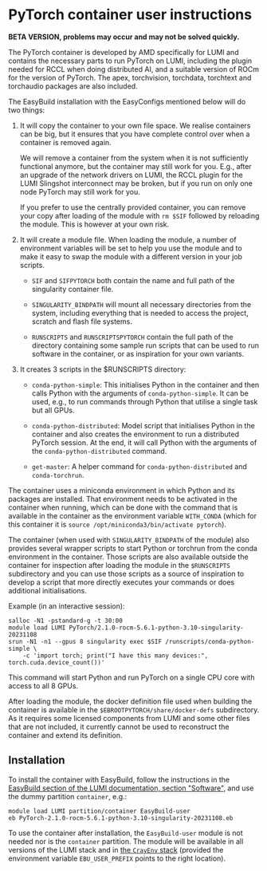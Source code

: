 # PyTorch container user instructions

**BETA VERSION, problems may occur and may not be solved quickly.**

The PyTorch container is developed by AMD specifically for LUMI and contains the
necessary parts to run PyTorch on LUMI, including the plugin needed for RCCL when
doing distributed AI, and a suitable version of ROCm for the version of PyTorch.
The apex, torchvision, torchdata, torchtext and torchaudio packages are also included.

The EasyBuild installation with the EasyConfigs mentioned below will do two things:

1.  It will copy the container to your own file space. We realise containers can be
    big, but it ensures that you have complete control over when a container is
    removed again.
    
    We will remove a container from the system when it is not sufficiently functional
    anymore, but the container may still work for you. E.g., after an upgrade of the 
    network drivers on LUMI, the RCCL plugin for the LUMI Slingshot interconnect may be broken,
    but if you run on only one node PyTorch may still work for you.

    If you prefer to use the centrally provided container, you can remove your copy 
    after loading of the module with `rm $SIF` followed by reloading the module. This
    is however at your own risk. 

2.  It will create a module file. 
    When loading the module, a number of environment variables will
    be set to help you use the module and to make it easy to swap the module with a
    different version in your job scripts.
    
    -   `SIF` and `SIFPYTORCH` both contain the name and full path of the singularity
        container file.
        
    -   `SINGULARITY_BINDPATH` will mount all necessary directories from the system,
        including everything that is needed to access the project, scratch and flash
        file systems.
        
    -   `RUNSCRIPTS` and `RUNSCRIPTSPYTORCH` contain the full path of the directory
        containing some sample run scripts that can be used to run software in the 
        container, or as inspiration for your own variants.
        
3.  It creates 3 scripts in the $RUNSCRIPTS directory:

    -   `conda-python-simple`: This initialises Python in the container and then calls Python
        with the arguments of `conda-python-simple`. It can be used, e.g., to run commands
        through Python that utilise a single task but all GPUs.
        
    -   `conda-python-distributed`: Model script that initialises Python in the container
        and also creates the environment to run a distributed PyTorch session. 
        At the end, it will call Python with the arguments of the `conda-python-distributed`
        command.
        
    -   `get-master`: A helper command for `conda-python-distributed` and `conda-torchrun`.
        
The container uses a miniconda environment in which Python and its packages are installed.
That environment needs to be activated in the container when running, which can be done
with the command that is available in the container as the environment variable
`WITH_CONDA` (which for this container it is
`source /opt/miniconda3/bin/activate pytorch`).

The container (when used with `SINGULARITY_BINDPATH` of the module) also provides
several wrapper scripts to start Python or torchrun from the
conda environment in the container. Those scripts are also available outside the 
container for inspection after loading the module in the 
`$RUNSCRIPTS` subdirectory and you can use those scripts as a source
of inspiration to develop a script that more directly executes your commands or
does additional initialisations.

Example (in an interactive session):

```
salloc -N1 -pstandard-g -t 30:00
module load LUMI PyTorch/2.1.0-rocm-5.6.1-python-3.10-singularity-20231108
srun -N1 -n1 --gpus 8 singularity exec $SIF /runscripts/conda-python-simple \
    -c 'import torch; print("I have this many devices:", torch.cuda.device_count())'
```

This command will start Python and run PyTorch on a single CPU core with access to
all 8 GPUs.

After loading the module, the docker definition file used when building the container
is available in the `$EBROOTPYTORCH/share/docker-defs` subdirectory. As it requires some
licensed components from LUMI and some other files that are not included, it currently
cannot be used to reconstruct the container and extend its definition.


## Installation

To install the container with EasyBuild, follow the instructions in the
[EasyBuild section of the LUMI documentation, section "Software"](https://docs.lumi-supercomputer.eu/software/installing/easybuild/),
and use the dummy partition `container`, e.g.:

```
module load LUMI partition/container EasyBuild-user
eb PyTorch-2.1.0-rocm-5.6.1-python-3.10-singularity-20231108.eb
```

To use the container after installation, the `EasyBuild-user` module is not needed nor
is the `container` partition. The module will be available in all versions of the LUMI stack
and in [the `CrayEnv` stack](https://docs.lumi-supercomputer.eu/runjobs/lumi_env/softwarestacks/#crayenv)
(provided the environment variable `EBU_USER_PREFIX` points to the right location).
